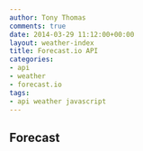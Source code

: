 ```yaml
---
author: Tony Thomas
comments: true
date: 2014-03-29 11:12:00+00:00
layout: weather-index
title: Forecast.io API
categories:
- api
- weather
- forecast.io
tags:
- api weather javascript
---
```

## Forecast

